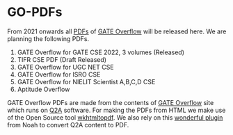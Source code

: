 # GO-PDFs
From 2021 onwards all [PDFs](http://book.gateoverflow.in) of [GATE Overflow](https://gateoverflow.in) will be released here. We are planning the following PDFs.
1. GATE Overflow for GATE CSE 2022, 3 volumes (Released)
2. TIFR CSE PDF (Draft Released)
3. GATE Overflow for UGC NET CSE
4. GATE Overflow for ISRO CSE
5. GATE Overflow for NIELIT Scientist A,B,C,D CSE
6. Aptitude Overflow

GATE Overflow PDFs are made from the contents of [GATE Overflow](https://gateoverflow.in) site which runs on [Q2A](https://www.question2answer.org/qa/) software. For making the PDFs from HTML we make use of the Open Source tool [wkhtmltopdf](https://wkhtmltopdf.org/). We also rely on this [wonderful plugin](https://github.com/GATEOverflow/q2a-book) from Noah to convert Q2A content to PDF.
